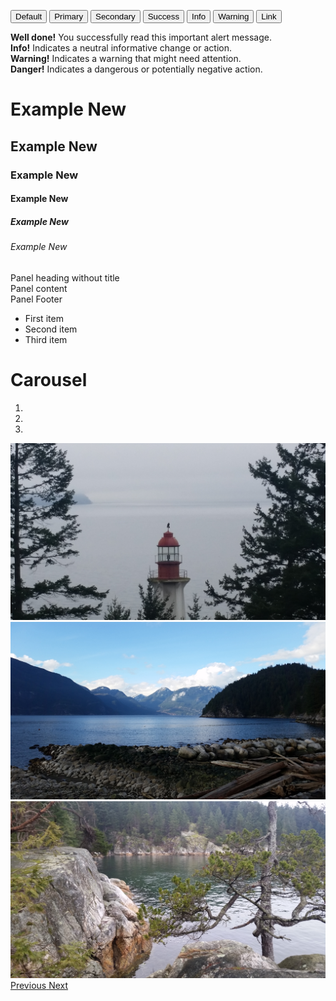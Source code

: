   <button type="button" class="btn btn-lg btn-default">Default</button>
  <button type="button" class="btn btn-primary">Primary</button>
  <button type="button" class="btn btn-secondary">Secondary</button>
  <button type="button" class="btn btn-success">Success</button>
 <button type="button" class="btn btn-info">Info</button>
 <button type="button" class="btn btn-warning">Warning</button>
 <button type="button" class="btn btn-link">Link</button>


  <div class="alert alert-success" role="alert">
    <strong>Well done!</strong> You successfully read this important alert message.
  </div>
<div class="alert alert-info">
  <strong>Info!</strong> Indicates a neutral informative change or action.
</div>
<div class="alert alert-warning">
<strong>Warning!</strong> Indicates a warning that might need attention.
</div>
<div class="alert alert-danger">
  <strong>Danger!</strong> Indicates a dangerous or potentially negative action.
</div>
  <h1>Example <span class="label label-default">New</span></h1>
  <h2>Example <span class="label label-default">New</span></h2>
  <h3>Example <span class="label label-default">New</span></h3>
  <h4>Example <span class="label label-default">New</span></h4>
  <h5>Example <span class="label label-default">New</span></h5>
  <h6>Example <span class="label label-default">New</span></h6>








  <div class = "panel panel-default">
   <div class = "panel-heading">
      Panel heading without title</div>
    <div class = "panel-body">
      Panel content
    </div>
   <div class="panel-footer">Panel Footer</div>
    </div>
<ul class="list-group">
  <li class="list-group-item">First item</li>
  <li class="list-group-item">Second item</li>
  <li class="list-group-item">Third item</li>
</ul>


<div class="page-header">
  <h1>Carousel</h1>
</div>
<div id="carousel-example-generic" class="carousel slide" data-ride="carousel">
  <ol class="carousel-indicators">
    <li data-target="#carousel-example-generic" data-slide-to="0" class="active"></li>
    <li data-target="#carousel-example-generic" data-slide-to="1"></li>
    <li data-target="#carousel-example-generic" data-slide-to="2"></li>
  </ol>
  <div class="carousel-inner" role="listbox">
    <div class="item active">
      <img src="/images/2016-02-27_10.09.03.jpg" alt="First slide">
    </div>
    <div class="item">
      <img src="/images/2016-02-27_15.52.33.jpg" alt="Second slide">
    </div>
    <div class="item">
      <img src="/images/2016-02-27_10.45.45.jpg" alt="Third slide">
    </div>
  </div>
  <a class="left carousel-control" href="#carousel-example-generic" role="button" data-slide="prev">
    <span class="glyphicon glyphicon-chevron-left" aria-hidden="true"></span>
    <span class="sr-only">Previous</span>
  </a>
  <a class="right carousel-control" href="#carousel-example-generic" role="button" data-slide="next">
    <span class="glyphicon glyphicon-chevron-right" aria-hidden="true"></span>
    <span class="sr-only">Next</span>
  </a>
</div>